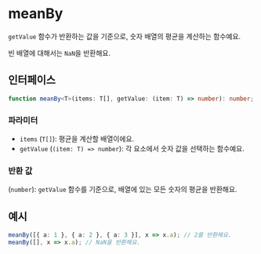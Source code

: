 # meanBy

`getValue` 함수가 반환하는 값을 기준으로, 숫자 배열의 평균을 계산하는 함수예요.

빈 배열에 대해서는 `NaN`을 반환해요.

## 인터페이스

```typescript
function meanBy<T>(items: T[], getValue: (item: T) => number): number;
```

### 파라미터

- `items` (`T[]`): 평균을 계산할 배열이에요.
- `getValue` (`(item: T) => number`): 각 요소에서 숫자 값을 선택하는 함수예요.

### 반환 값

(`number`): `getValue` 함수를 기준으로, 배열에 있는 모든 숫자의 평균을 반환해요.

## 예시

```typescript
meanBy([{ a: 1 }, { a: 2 }, { a: 3 }], x => x.a); // 2를 반환해요.
meanBy([], x => x.a); // NaN을 반환해요.
```
